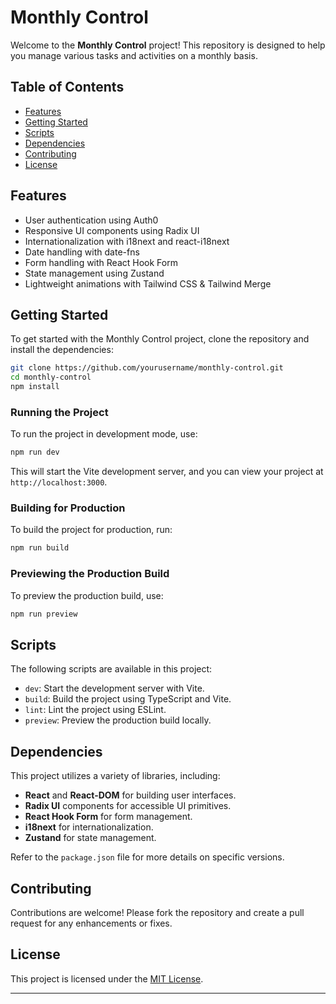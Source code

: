 # Monthly Control

Welcome to the **Monthly Control** project! This repository is designed to help you manage various tasks and activities on a monthly basis.

## Table of Contents

- [Features](#features)
- [Getting Started](#getting-started)
- [Scripts](#scripts)
- [Dependencies](#dependencies)
- [Contributing](#contributing)
- [License](#license)

## Features

- User authentication using Auth0
- Responsive UI components using Radix UI
- Internationalization with i18next and react-i18next
- Date handling with date-fns
- Form handling with React Hook Form
- State management using Zustand
- Lightweight animations with Tailwind CSS & Tailwind Merge

## Getting Started

To get started with the Monthly Control project, clone the repository and install the dependencies:

```bash
git clone https://github.com/yourusername/monthly-control.git
cd monthly-control
npm install
```

### Running the Project

To run the project in development mode, use:

```bash
npm run dev
```

This will start the Vite development server, and you can view your project at `http://localhost:3000`.

### Building for Production

To build the project for production, run:

```bash
npm run build
```

### Previewing the Production Build

To preview the production build, use:

```bash
npm run preview
```

## Scripts

The following scripts are available in this project:

- `dev`: Start the development server with Vite.
- `build`: Build the project using TypeScript and Vite.
- `lint`: Lint the project using ESLint.
- `preview`: Preview the production build locally.

## Dependencies

This project utilizes a variety of libraries, including:

- **React** and **React-DOM** for building user interfaces.
- **Radix UI** components for accessible UI primitives.
- **React Hook Form** for form management.
- **i18next** for internationalization.
- **Zustand** for state management.

Refer to the `package.json` file for more details on specific versions.

## Contributing

Contributions are welcome! Please fork the repository and create a pull request for any enhancements or fixes.

## License

This project is licensed under the [MIT License](LICENSE).

---
